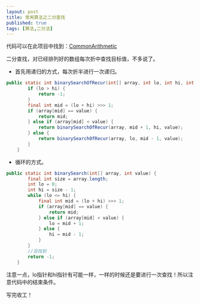 ```yaml
---
layout: post
title: 常用算法之二分查找
published: true
tags: [算法,二分法]
---
```


代码可以在此项目中找到：[CommonArithmetic](https://github.com/Kyson/CommonArithmetic)

二分查找，对已经排列好的数组每次折中查找目标值，不多说了。

- 首先用递归的方式，每次折半进行一次递归。

```java
public static int binarySearchOfRecur(int[] array, int lo, int hi, int value) {
        if (lo > hi) {
            return -1;
        }
        final int mid = (lo + hi) >>> 1;
        if (array[mid] == value) {
            return mid;
        } else if (array[mid] < value) {
            return binarySearchOfRecur(array, mid + 1, hi, value);
        } else {
            return binarySearchOfRecur(array, lo, mid - 1, value);
        }
    }
```

- 循环的方式。

```java
public static int binarySearch(int[] array, int value) {
        final int size = array.length;
        int lo = 0;
        int hi = size - 1;
        while (lo <= hi) {
            final int mid = (lo + hi) >>> 1;
            if (array[mid] == value) {
                return mid;
            } else if (array[mid] < value) {
                lo = mid + 1;
            } else {
                hi = mid - 1;
            }
        }
        //没找到
        return -1;
    }
```

注意一点，lo指针和hi指针有可能一样，一样的时候还是要进行一次查找！所以注意代码中的结束条件。

写完收工！